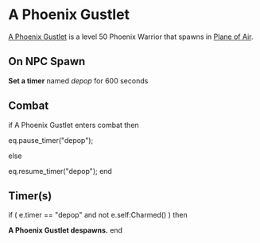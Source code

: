# A Phoenix Gustlet



[A Phoenix Gustlet](/npc/215412) is a level 50 Phoenix Warrior that spawns in [Plane of Air](/zone/215).



## On NPC Spawn

**Set a timer** named *depop* for 600 seconds


## Combat

if  A Phoenix Gustlet enters combat  then


eq.pause_timer("depop");

else


eq.resume_timer("depop");
end



## Timer(s)

if ( e.timer == "depop" and not e.self:Charmed() ) then


**A Phoenix Gustlet despawns.**
end

